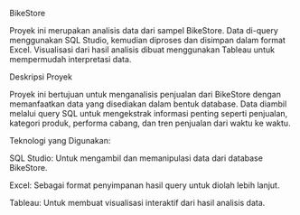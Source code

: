 BikeStore 

Proyek ini merupakan analisis data dari sampel BikeStore. Data di-query menggunakan SQL Studio, kemudian diproses dan disimpan dalam format Excel. Visualisasi dari hasil analisis dibuat menggunakan Tableau untuk mempermudah interpretasi data.

Deskripsi Proyek

Proyek ini bertujuan untuk menganalisis penjualan dari BikeStore dengan memanfaatkan data yang disediakan dalam bentuk database. Data diambil melalui query SQL untuk mengekstrak informasi penting seperti penjualan, kategori produk, performa cabang, dan tren penjualan dari waktu ke waktu.

Teknologi yang Digunakan:

SQL Studio: Untuk mengambil dan memanipulasi data dari database BikeStore.

Excel: Sebagai format penyimpanan hasil query untuk diolah lebih lanjut.

Tableau: Untuk membuat visualisasi interaktif dari hasil analisis data.

